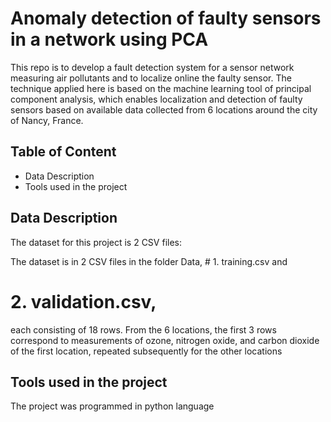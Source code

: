 # Anomaly detection of faulty sensors in a network using PCA 


This repo is to develop a fault detection system for a sensor network measuring air pollutants and to localize online the faulty sensor. The technique applied here is based on the machine learning tool of principal component analysis, which enables localization and detection of faulty sensors based on available data collected from 6 locations around the city of Nancy, France.
 ## Table of Content
 * Data Description
 * Tools used in the project

##  Data Description
The dataset for this project is 2 CSV files:



The dataset is in 2 CSV files in the folder Data, # 1. training.csv  and

# 2. validation.csv,
 each consisting of 18 rows. From the 6 locations, the first 3 rows correspond to measurements of ozone, nitrogen oxide, and carbon dioxide of the first location, repeated subsequently for the other locations

## Tools used in the project

The project was programmed in python language

